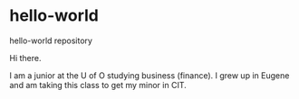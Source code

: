# hello-world
hello-world repository

Hi there.

I am a junior at the U of O studying business (finance). 
I grew up in Eugene and am taking this class to get my minor in CIT.
